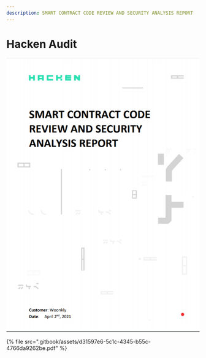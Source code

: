 ```yaml
---
description: SMART CONTRACT CODE REVIEW AND SECURITY ANALYSIS REPORT
---
```


# Hacken Audit



![](.gitbook/assets/hacken1.png)

{% file src=".gitbook/assets/d31597e6-5c1c-4345-b55c-4766da9262be.pdf" %}

